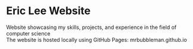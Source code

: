 # Eric Lee Website
Website showcasing my skills, projects, and experience in the field of computer science <br />
The website is hosted locally using GitHub Pages: mrbubbleman.github.io
